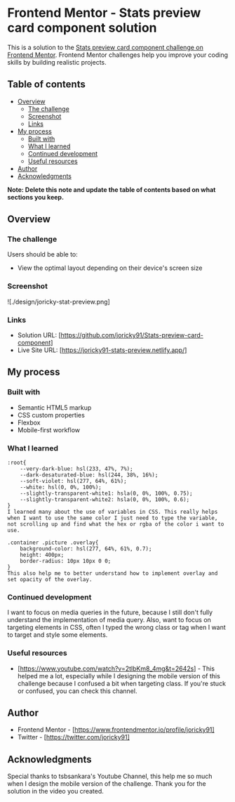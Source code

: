 # Frontend Mentor - Stats preview card component solution

This is a solution to the [Stats preview card component challenge on Frontend Mentor](https://www.frontendmentor.io/challenges/stats-preview-card-component-8JqbgoU62). Frontend Mentor challenges help you improve your coding skills by building realistic projects. 

## Table of contents

- [Overview](#overview)
  - [The challenge](#the-challenge)
  - [Screenshot](#screenshot)
  - [Links](#links)
- [My process](#my-process)
  - [Built with](#built-with)
  - [What I learned](#what-i-learned)
  - [Continued development](#continued-development)
  - [Useful resources](#useful-resources)
- [Author](#author)
- [Acknowledgments](#acknowledgments)

**Note: Delete this note and update the table of contents based on what sections you keep.**

## Overview

### The challenge

Users should be able to:

- View the optimal layout depending on their device's screen size

### Screenshot

![./design/joricky-stat-preview.png]

### Links

- Solution URL: [https://github.com/joricky91/Stats-preview-card-component]
- Live Site URL: [https://joricky91-stats-preview.netlify.app/]

## My process

### Built with

- Semantic HTML5 markup
- CSS custom properties
- Flexbox
- Mobile-first workflow

### What I learned

```
:root{
    --very-dark-blue: hsl(233, 47%, 7%);
    --dark-desaturated-blue: hsl(244, 38%, 16%);
    --soft-violet: hsl(277, 64%, 61%);
    --white: hsl(0, 0%, 100%);
    --slightly-transparent-white1: hsla(0, 0%, 100%, 0.75);
    --slightly-transparent-white2: hsla(0, 0%, 100%, 0.6);
}
I learned many about the use of variables in CSS. This really helps when I want to use the same color I just need to type the variable, not scrolling up and find what the hex or rgba of the color i want to use.

.container .picture .overlay{
    background-color: hsl(277, 64%, 61%, 0.7);
    height: 400px;
    border-radius: 10px 10px 0 0;
}
This also help me to better understand how to implement overlay and set opacity of the overlay.
```

### Continued development

I want to focus on media queries in the future, because I still don't fully understand the implementation of media query. Also, want to focus on targeting elements in CSS, often I typed the wrong class or tag when I want to target and style some elements.

### Useful resources

- [https://www.youtube.com/watch?v=2tlbKm8_4mg&t=2642s] - This helped me a lot, especially while I designing the mobile version of this challenge because I confused a bit when targeting class. If you're stuck or confused, you can check this channel.

## Author

- Frontend Mentor - [https://www.frontendmentor.io/profile/joricky91]
- Twitter - [https://twitter.com/joricky91]

## Acknowledgments

Special thanks to tsbsankara's Youtube Channel, this help me so much when I design the mobile version of the challenge. Thank you for the solution in the video you created.

